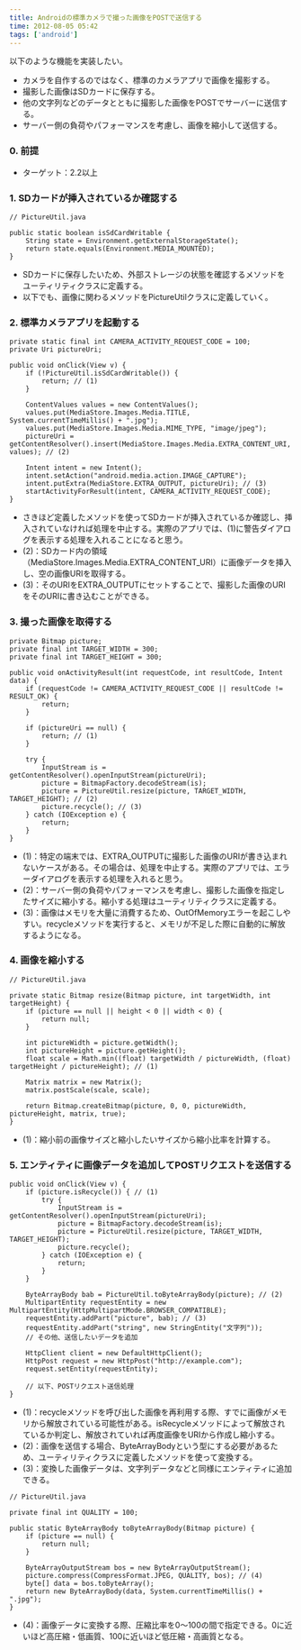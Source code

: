 ```yaml
---
title: Androidの標準カメラで撮った画像をPOSTで送信する
time: 2012-08-05 05:42
tags: ['android']
---
```


以下のような機能を実装したい。

- カメラを自作するのではなく、標準のカメラアプリで画像を撮影する。
- 撮影した画像はSDカードに保存する。
- 他の文字列などのデータとともに撮影した画像をPOSTでサーバーに送信する。
- サーバー側の負荷やパフォーマンスを考慮し、画像を縮小して送信する。

### 0. 前提

- ターゲット：2.2以上

### 1. SDカードが挿入されているか確認する

```
// PictureUtil.java

public static boolean isSdCardWritable {
    String state = Environment.getExternalStorageState();
    return state.equals(Environment.MEDIA_MOUNTED);
}
```

- SDカードに保存したいため、外部ストレージの状態を確認するメソッドをユーティリティクラスに定義する。
- 以下でも、画像に関わるメソッドをPictureUtilクラスに定義していく。

### 2. 標準カメラアプリを起動する

```
private static final int CAMERA_ACTIVITY_REQUEST_CODE = 100;
private Uri pictureUri;

public void onClick(View v) {
    if (!PictureUtil.isSdCardWritable()) {
        return; // (1)
    }

    ContentValues values = new ContentValues();
    values.put(MediaStore.Images.Media.TITLE, System.currentTimeMillis() + ".jpg");
    values.put(MediaStore.Images.Media.MIME_TYPE, "image/jpeg");
    pictureUri = getContentResolver().insert(MediaStore.Images.Media.EXTRA_CONTENT_URI, values); // (2)

    Intent intent = new Intent();
    intent.setAction("android.media.action.IMAGE_CAPTURE");
    intent.putExtra(MediaStore.EXTRA_OUTPUT, pictureUri); // (3)
    startActivityForResult(intent, CAMERA_ACTIVITY_REQUEST_CODE);
}
```

- さきほど定義したメソッドを使ってSDカードが挿入されているか確認し、挿入されていなければ処理を中止する。実際のアプリでは、(1)に警告ダイアログを表示する処理を入れることになると思う。
- (2)：SDカード内の領域（MediaStore.Images.Media.EXTRA\_CONTENT\_URI）に画像データを挿入し、空の画像URIを取得する。
- (3)：そのURIをEXTRA\_OUTPUTにセットすることで、撮影した画像のURIをそのURIに書き込むことができる。

### 3. 撮った画像を取得する

```
private Bitmap picture;
private final int TARGET_WIDTH = 300;
private final int TARGET_HEIGHT = 300;

public void onActivityResult(int requestCode, int resultCode, Intent data) {
    if (requestCode != CAMERA_ACTIVITY_REQUEST_CODE || resultCode != RESULT_OK) {
        return;
    }

    if (pictureUri == null) {
        return; // (1)
    }

    try {
        InputStream is = getContentResolver().openInputStream(pictureUri);
        picture = BitmapFactory.decodeStream(is);
        picture = PictureUtil.resize(picture, TARGET_WIDTH, TARGET_HEIGHT); // (2)
        picture.recycle(); // (3)
    } catch (IOException e) {
        return;
    }
}
```

- (1)：特定の端末では、EXTRA\_OUTPUTに撮影した画像のURIが書き込まれないケースがある。その場合は、処理を中止する。実際のアプリでは、エラーダイアログを表示する処理を入れると思う。
- (2)：サーバー側の負荷やパフォーマンスを考慮し、撮影した画像を指定したサイズに縮小する。縮小する処理はユーティリティクラスに定義する。
- (3)：画像はメモリを大量に消費するため、OutOfMemoryエラーを起こしやすい。recycleメソッドを実行すると、メモリが不足した際に自動的に解放するようになる。

### 4. 画像を縮小する

```
// PictureUtil.java

private static Bitmap resize(Bitmap picture, int targetWidth, int targetHeight) {
    if (picture == null || height < 0 || width < 0) {
        return null;
    }

    int pictureWidth = picture.getWidth();
    int pictureHeight = picture.getHeight();
    float scale = Math.min((float) targetWidth / pictureWidth, (float) targetHeight / pictureHeight); // (1)

    Matrix matrix = new Matrix();
    matrix.postScale(scale, scale);
    
    return Bitmap.createBitmap(picture, 0, 0, pictureWidth, pictureHeight, matrix, true);
}
```

- (1)：縮小前の画像サイズと縮小したいサイズから縮小比率を計算する。

### 5. エンティティに画像データを追加してPOSTリクエストを送信する

```
public void onClick(View v) {
    if (picture.isRecycle()) { // (1)
        try {
            InputStream is = getContentResolver().openInputStream(pictureUri);
            picture = BitmapFactory.decodeStream(is);
            picture = PictureUtil.resize(picture, TARGET_WIDTH, TARGET_HEIGHT);
            picture.recycle();
        } catch (IOException e) {
            return;
        }
    }

    ByteArrayBody bab = PictureUtil.toByteArrayBody(picture); // (2)
    MultipartEntity requestEntity = new MultipartEntity(HttpMultipartMode.BROWSER_COMPATIBLE);
    requestEntity.addPart("picture", bab); // (3)
    requestEntity.addPart("string", new StringEntity("文字列"));
    // その他、送信したいデータを追加

    HttpClient client = new DefaultHttpClient();
    HttpPost request = new HttpPost("http://example.com");
    request.setEntity(requestEntity);

    // 以下、POSTリクエスト送信処理
}
```

- (1)：recycleメソッドを呼び出した画像を再利用する際、すでに画像がメモリから解放されている可能性がある。isRecycleメソッドによって解放されているか判定し、解放されていれば再度画像をURIから作成し縮小する。
- (2)：画像を送信する場合、ByteArrayBodyという型にする必要があるため、ユーティリティクラスに定義したメソッドを使って変換する。
- (3)：変換した画像データは、文字列データなどと同様にエンティティに追加できる。

```
// PictureUtil.java

private final int QUALITY = 100;

public static ByteArrayBody toByteArrayBody(Bitmap picture) {
    if (picture == null) {
        return null;
    }

    ByteArrayOutputStream bos = new ByteArrayOutputStream();
    picture.compress(CompressFormat.JPEG, QUALITY, bos); // (4)
    byte[] data = bos.toByteArray();
    return new ByteArrayBody(data, System.currentTimeMillis() + ".jpg");
}
```

- (4)：画像データに変換する際、圧縮比率を0〜100の間で指定できる。0に近いほど高圧縮・低画質、100に近いほど低圧縮・高画質となる。
